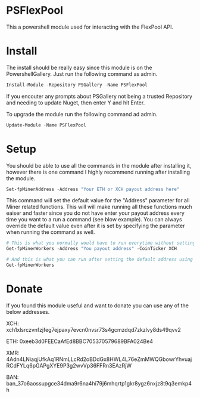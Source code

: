 # PSFlexPool
This a powershell module used for interacting with the FlexPool API.

# Install
The install should be really easy since this module is on the PowershellGallery. Just run the following command as admin.
```Powershell
Install-Module -Repository PSGallery -Name PSFlexPool
```
If you encouter any prompts about PSGallery not being a trusted Repository and needing to update Nuget, then enter Y and hit Enter.

To upgrade the module run the following command ad admin.
```Powershell
Update-Module -Name PSFlexPool
```

# Setup
You should be able to use all the commands in the module after installing it, however there is one command I highly recommend running after installing the module.
```Powershell
Set-fpMinerAddress -Address "Your ETH or XCH payout address here"
```
This command will set the default value for the "Address" parameter for all Miner related functions. This will will make running all these functions much eaiser and faster since you do not have enter your payout address every time you want to a run a command (see blow example). You can always override the default value even after it is set by specifying the parameter when running the command as well.
```Powershell
# This is what you normally would have to run everytime without setting a default
Get-fpMinerWorkers -Address "You payout address" -CoinTicker XCH

# And this is what you can run after setting the default address using Set-fpMinerAddress along with all other Miner relate functions
Get-fpMinerWorkers
```

# Donate

If you found this module useful and want to donate you can use any of the below addresses.

XCH: xch1xlsrczvnfzjfeg7ejpaxy7evcn0nvsr73s4gcmzdqd7zkzlvy8ds49qvv2

ETH: 0xeeb3d0FEECaAfEd8BBC705370579689BFA024Be4

XMR: 4Adn4LNiaqjUfkAq1RNmLLcRd2oBDdGx8HWL4L76eZmMWQGbowrYhvuajRCdFYLq6pGAPgXYE9P3g2wvVp36FFRn3EAzRjW

BAN: ban_37o6aossupgce34dma9r6na4hi79j6mhqrtp1gkr8ygz6nxjz8t9q3emkp4h
